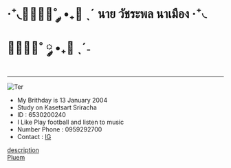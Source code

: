 # ‧⁺◟🧝🏻‍♀️🎄˚ ༘ •₊🎁 ˎˊ นาย วัชระพล นาเมือง ‧⁺◟🧝🏻‍♀️🎄˚ ༘ •₊🎁 ˎˊ˗
---
![Ter]()
*  My Brithday is 13 January 2004
*  Study on Kasetsart Sriracha
*  ID : 6530200240
*  I Like Play football and listen to music
*  Number Phone  :  0959292700
*  Contact : [IG](https://www.instagram.com/Ter.tl)


[description](description.md)
<br>
[Pluem](https://kongsiri07.github.io)




